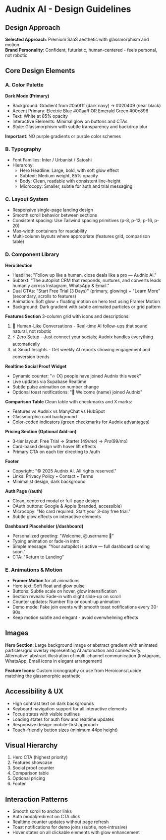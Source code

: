 # Audnix AI - Design Guidelines

## Design Approach
**Selected Approach**: Premium SaaS aesthetic with glassmorphism and motion  
**Brand Personality**: Confident, futuristic, human-centered - feels personal, not robotic

## Core Design Elements

### A. Color Palette

**Dark Mode (Primary)**
- Background: Gradient from #0a0f1f (dark navy) → #020409 (near black)
- Accent Primary: Electric Blue #00aaff OR Emerald Green #00c896
- Text: White at 85% opacity
- Interactive Elements: Minimal glow on buttons and CTAs
- Style: Glassmorphism with subtle transparency and backdrop blur

**Important**: NO purple gradients or purple color schemes

### B. Typography
- Font Families: Inter / Urbanist / Satoshi
- Hierarchy:
  - Hero Headline: Large, bold, with soft glow effect
  - Subtext: Medium weight, 85% opacity
  - Body: Clean, readable with consistent line-height
  - Microcopy: Smaller, subtle for auth and trial messaging

### C. Layout System
- Responsive single-page landing design
- Smooth scroll behavior between sections
- Consistent spacing: Use Tailwind spacing primitives (p-8, p-12, p-16, p-20)
- Max-width containers for readability
- Multi-column layouts where appropriate (features grid, comparison table)

### D. Component Library

**Hero Section**
- Headline: "Follow up like a human, close deals like a pro — Audnix AI."
- Subtext: "The autopilot CRM that responds, nurtures, and converts leads humanly across Instagram, WhatsApp & Email."
- Dual CTAs: "Start Free Trial (3 Days)" (primary, glowing) + "Learn More" (secondary, scrolls to features)
- Animation: Soft glow + floating motion on hero text using Framer Motion
- Background: Dark gradient with subtle animated particles or grid pattern

**Features Section**
3-column grid with icons and descriptions:
1. 🧩 Human-Like Conversations - Real-time AI follow-ups that sound natural, not robotic
2. ⚡ Zero Setup - Just connect your socials; Audnix handles everything automatically
3. 📊 Smart Insights - Get weekly AI reports showing engagement and conversion trends

**Realtime Social Proof Widget**
- Dynamic counter: "🔥 {X} people have joined Audnix this week"
- Live updates via Supabase Realtime
- Subtle pulse animation on number change
- Optional toast notifications: "🎉 Welcome {name} joined Audnix"

**Comparison Table**
Clean table with checkmarks and X marks:
- Features vs Audnix vs ManyChat vs HubSpot
- Glassmorphic card background
- Color-coded indicators (green checkmarks for Audnix advantages)

**Pricing Section (Optional Add-on)**
- 3-tier layout: Free Trial → Starter ($49/mo) → Pro ($99/mo)
- Card-based design with hover lift effects
- Primary CTA on each tier directing to /auth

**Footer**
- Copyright: "© 2025 Audnix AI. All rights reserved."
- Links: Privacy Policy • Contact • Terms
- Minimalist design, dark background

**Auth Page (/auth)**
- Clean, centered modal or full-page design
- OAuth buttons: Google & Apple (branded, accessible)
- Microcopy: "No card required. Start your 3-day free trial."
- Subtle glow effects on interactive elements

**Dashboard Placeholder (/dashboard)**
- Personalized greeting: "Welcome, @username 👋"
- Typing animation or fade-in intro
- Simple message: "Your autopilot is active — full dashboard coming soon."
- CTA: "Return to Landing"

### E. Animations & Motion
- **Framer Motion** for all animations
- Hero text: Soft float and glow pulse
- Buttons: Subtle scale on hover, glow intensification
- Section reveals: Fade-in with slight slide-up on scroll
- Counter updates: Number flip or count-up animation
- Demo mode: Fake join events with smooth toast notifications every 30-90s
- Keep motion subtle and elegant - avoid overwhelming effects

## Images
**Hero Section**: Large background image or abstract gradient with animated particles/grid overlay representing AI automation and connectivity. Alternative: abstract illustration of multi-channel communication (Instagram, WhatsApp, Email icons in elegant arrangement)

**Feature Icons**: Custom iconography or use from Heroicons/Lucide matching the glassmorphic aesthetic

## Accessibility & UX
- High contrast text on dark backgrounds
- Keyboard navigation support for all interactive elements
- Focus states with visible outlines
- Loading states for auth flow and realtime updates
- Responsive design: mobile-first approach
- Touch-friendly button sizes (minimum 44px height)

## Visual Hierarchy
1. Hero CTA (highest priority)
2. Features showcase
3. Social proof counter
4. Comparison table
5. Optional pricing
6. Footer

## Interaction Patterns
- Smooth scroll to anchor links
- Auth modal/redirect on CTA click
- Realtime counter updates without page refresh
- Toast notifications for demo joins (subtle, non-intrusive)
- Hover states on all clickable elements with glow enhancement